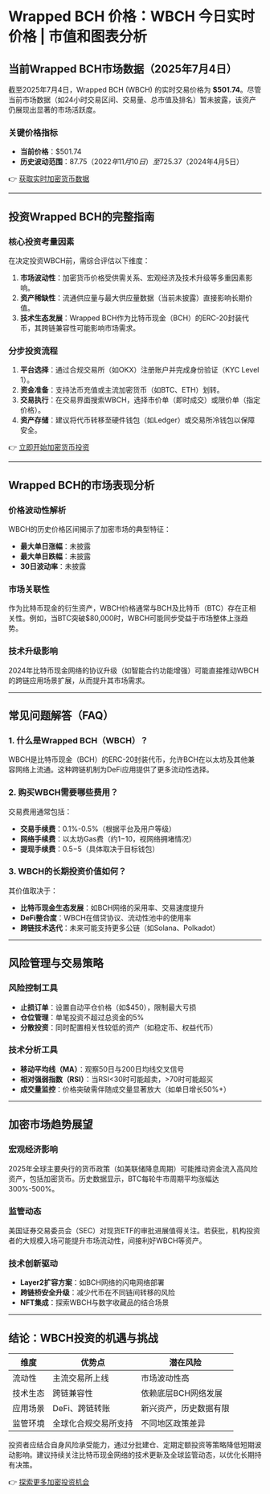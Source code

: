 # Wrapped BCH 价格：WBCH 今日实时价格 | 市值和图表分析

## 当前Wrapped BCH市场数据（2025年7月4日）

截至2025年7月4日，Wrapped BCH (WBCH) 的实时交易价格为 **$501.74**。尽管当前市场数据（如24小时交易区间、交易量、总市值及排名）暂未披露，该资产仍展现出显著的市场活跃度。

### 关键价格指标
- **当前价格**：$501.74  
- **历史波动范围**：$87.75（2022年11月10日）至$725.37（2024年4月5日）  

👉 [获取实时加密货币数据](https://bit.ly/okx-bonus)

---

## 投资Wrapped BCH的完整指南

### 核心投资考量因素
在决定投资WBCH前，需综合评估以下维度：
1. **市场波动性**：加密货币价格受供需关系、宏观经济及技术升级等多重因素影响。
2. **资产稀缺性**：流通供应量与最大供应量数据（当前未披露）直接影响长期价值。
3. **技术生态发展**：Wrapped BCH作为比特币现金（BCH）的ERC-20封装代币，其跨链兼容性可能影响市场需求。

### 分步投资流程
1. **平台选择**：通过合规交易所（如OKX）注册账户并完成身份验证（KYC Level 1）。
2. **资金准备**：支持法币充值或主流加密货币（如BTC、ETH）划转。
3. **交易执行**：在交易界面搜索WBCH，选择市价单（即时成交）或限价单（指定价格）。
4. **资产存储**：建议将代币转移至硬件钱包（如Ledger）或交易所冷钱包以保障安全。

👉 [立即开始加密货币投资](https://bit.ly/okx-bonus)

---

## Wrapped BCH的市场表现分析

### 价格波动性解析
WBCH的历史价格区间揭示了加密市场的典型特征：
- **最大单日涨幅**：未披露  
- **最大单日跌幅**：未披露  
- **30日波动率**：未披露  

### 市场关联性
作为比特币现金的衍生资产，WBCH价格通常与BCH及比特币（BTC）存在正相关性。例如，当BTC突破$80,000时，WBCH可能同步受益于市场整体上涨趋势。

### 技术升级影响
2024年比特币现金网络的协议升级（如智能合约功能增强）可能直接推动WBCH的跨链应用场景扩展，从而提升其市场需求。

---

## 常见问题解答（FAQ）

### 1. 什么是Wrapped BCH（WBCH）？
WBCH是比特币现金（BCH）的ERC-20封装代币，允许BCH在以太坊及其他兼容网络上流通。这种跨链机制为DeFi应用提供了更多流动性选择。

### 2. 购买WBCH需要哪些费用？
交易费用通常包括：
- **交易手续费**：0.1%-0.5%（根据平台及用户等级）
- **网络手续费**：以太坊Gas费（约$1-$10，视网络拥堵情况）
- **提现手续费**：$0.5-$5（具体取决于目标钱包）

### 3. WBCH的长期投资价值如何？
其价值取决于：
- **比特币现金生态发展**：如BCH网络的采用率、交易速度提升
- **DeFi整合度**：WBCH在借贷协议、流动性池中的使用率
- **跨链技术迭代**：未来可能支持更多公链（如Solana、Polkadot）

---

## 风险管理与交易策略

### 风险控制工具
- **止损订单**：设置自动平仓价格（如$450），限制最大亏损
- **仓位管理**：单笔投资不超过总资金的5%
- **分散投资**：同时配置相关性较低的资产（如稳定币、权益代币）

### 技术分析工具
- **移动平均线（MA）**：观察50日与200日均线交叉信号
- **相对强弱指数（RSI）**：当RSI<30时可能超卖，>70时可能超买
- **成交量监控**：价格突破需伴随成交量显著放大（如单日增长50%+）

---

## 加密市场趋势展望

### 宏观经济影响
2025年全球主要央行的货币政策（如美联储降息周期）可能推动资金流入高风险资产，包括加密货币。历史数据显示，BTC每轮牛市周期平均涨幅达300%-500%。

### 监管动态
美国证券交易委员会（SEC）对现货ETF的审批进展值得关注。若获批，机构投资者的大规模入场可能提升市场流动性，间接利好WBCH等资产。

### 技术创新驱动
- **Layer2扩容方案**：如BCH网络的闪电网络部署
- **跨链桥安全升级**：减少代币在不同链间转移的风险
- **NFT集成**：探索WBCH与数字收藏品的结合场景

---

## 结论：WBCH投资的机遇与挑战

| 维度          | 优势点                     | 潜在风险                 |
|---------------|--------------------------|------------------------|
| 流动性        | 主流交易所上线            | 市场波动性高            |
| 技术生态      | 跨链兼容性                | 依赖底层BCH网络发展     |
| 应用场景      | DeFi、跨链转账            | 新兴资产，历史数据有限  |
| 监管环境      | 全球化合规交易所支持      | 不同地区政策差异        |

投资者应结合自身风险承受能力，通过分批建仓、定期定额投资等策略降低短期波动影响。建议持续关注比特币现金网络的技术更新及全球监管动态，以优化长期持有决策。

👉 [探索更多加密投资机会](https://bit.ly/okx-bonus)